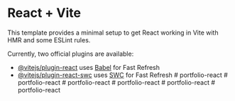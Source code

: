 # React + Vite

This template provides a minimal setup to get React working in Vite with HMR and some ESLint rules.

Currently, two official plugins are available:

- [@vitejs/plugin-react](https://github.com/vitejs/vite-plugin-react/blob/main/packages/plugin-react/README.md) uses [Babel](https://babeljs.io/) for Fast Refresh
- [@vitejs/plugin-react-swc](https://github.com/vitejs/vite-plugin-react-swc) uses [SWC](https://swc.rs/) for Fast Refresh
#   p o r t f o l i o - r e a c t  
 #   p o r t f o l i o - r e a c t  
 #   p o r t f o l i o - r e a c t  
 #   p o r t f o l i o - r e a c t  
 #   p o r t f o l i o - r e a c t  
 #   p o r t f o l i o - r e a c t  
 